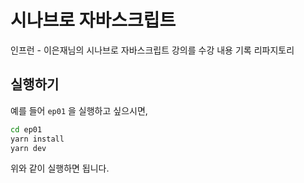 # 시나브로 자바스크립트

인프런 - 이은재님의 시나브로 자바스크립트 강의를 수강 내용 기록 리파지토리

## 실행하기

예를 들어 `ep01` 을 실행하고 싶으시면,

```sh
cd ep01
yarn install
yarn dev
```
위와 같이 실행하면 됩니다.

